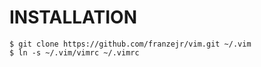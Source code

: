 INSTALLATION
============
    $ git clone https://github.com/franzejr/vim.git ~/.vim
    $ ln -s ~/.vim/vimrc ~/.vimrc
